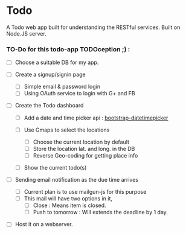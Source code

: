 # Todo

A Todo web app built for understanding the RESTful services. Built on Node.JS server.

### TO-Do for this todo-app TODOception ;) : 

- [ ] Choose a suitable DB for my app.

- [ ] Create a signup/signin page
	
	- [ ] Simple email & password login
	- [ ] Using OAuth service to login with G+ and FB

- [ ] Create the Todo dashboard
	
	- [ ] Add a date and time picker api : [bootstrap-datetimepicker](https://tarruda.github.io/bootstrap-datetimepicker/)
	
	- [ ] Use Gmaps to select the locations
		- [ ] Choose the current location by default
		- [ ] Store the location lat. and long. in the DB
		- [ ] Reverse Geo-coding for getting place info

	- [ ] Show the current todo(s)

- [ ] Sending email notification as the due time arrives
	- [ ] Current plan is to use mailgun-js for this purpose
	- [ ] This mail will have two options in it,
		- [ ] Close : Means item is closed.
		- [ ] Push to tomorrow : Will extends the deadline by 1 day.

- [ ] Host it on a webserver.